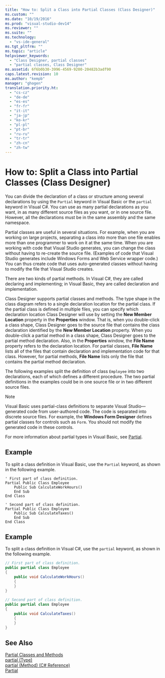 ```yaml
---
title: "How to: Split a Class into Partial Classes (Class Designer)"
ms.custom: ""
ms.date: "10/19/2016"
ms.prod: "visual-studio-dev14"
ms.reviewer: ""
ms.suite: ""
ms.technology: 
  - "vs-ide-general"
ms.tgt_pltfrm: ""
ms.topic: "article"
helpviewer_keywords: 
  - "Class Designer, partial classes"
  - "partial classes, Class Designer"
ms.assetid: 6f6b0b30-3996-4569-9200-20482b3adf90
caps.latest.revision: 10
ms.author: "kempb"
manager: "ghogen"
translation.priority.ht: 
  - "cs-cz"
  - "de-de"
  - "es-es"
  - "fr-fr"
  - "it-it"
  - "ja-jp"
  - "ko-kr"
  - "pl-pl"
  - "pt-br"
  - "ru-ru"
  - "tr-tr"
  - "zh-cn"
  - "zh-tw"
---
```

# How to: Split a Class into Partial Classes (Class Designer)
You can divide the declaration of a class or structure among several declarations by using the `Partial` keyword in Visual Basic or the `partial` keyword in Visual C#. You can use as many partial declarations as you want, in as many different source files as you want, or in one source file. However, all the declarations must be in the same assembly and the same namespace.  
  
 Partial classes are useful in several situations. For example, when you are working on large projects, separating a class into more than one file enables more than one programmer to work on it at the same time. When you are working with code that Visual Studio generates, you can change the class without having to re-create the source file. (Examples of code that Visual Studio generates include Windows Forms and Web Service wrapper code.) You can thus create code that uses auto-generated classes without having to modify the file that Visual Studio creates.  
  
 There are two kinds of partial methods. In Visual C#, they are called declaring and implementing; in Visual Basic, they are called declaration and implementation.  
  
 Class Designer supports partial classes and methods. The type shape in the class diagram refers to a single declaration location for the partial class. If the partial class is defined in multiple files, you can specify which declaration location Class Designer will use by setting the **New Member Location** property in the **Properties** window. That is, when you double-click a class shape, Class Designer goes to the source file that contains the class declaration identified by the **New Member Location** property. When you double-click a partial method in a class shape, Class Designer goes to the partial method declaration. Also, in the **Properties** window, the **File Name** property refers to the declaration location. For partial classes, **File Name** lists all of the files that contain declaration and implementation code for that class. However, for partial methods, **File Name** lists only the file that contains the partial method declaration.  
  
 The following examples split the definition of class `Employee` into two declarations, each of which defines a different procedure. The two partial definitions in the examples could be in one source file or in two different source files.  
  
> [!NOTE]
>  Visual Basic uses partial-class definitions to separate Visual Studio—generated code from user-authored code. The code is separated into discrete source files. For example, the **Windows Form Designer** defines partial classes for controls such as `Form`. You should not modify the generated code in these controls.  
  
 For more information about partial types in Visual Basic, see [Partial](../Topic/Partial%20\(Visual%20Basic\).md).  
  
## Example  
 To split a class definition in Visual Basic, use the `Partial` keyword, as shown in the following example.  
  
```vb#  
' First part of class definition.  
Partial Public Class Employee  
    Public Sub CalculateWorkHours()  
    End Sub  
End Class  
  
' Second part of class definition.  
Partial Public Class Employee  
    Public Sub CalculateTaxes()  
    End Sub  
End Class  
```  
  
## Example  
 To split a class definition in Visual C#, use the `partial` keyword, as shown in the following example.  
  
```c#  
// First part of class definition.  
public partial class Employee  
{  
    public void CalculateWorkHours()  
    {  
    }  
}  
  
// Second part of class definition.  
public partial class Employee  
{  
    public void CalculateTaxes()  
    {  
    }  
}  
```  
  
## See Also  
 [Partial Classes and Methods](../Topic/Partial%20Classes%20and%20Methods%20\(C%23%20Programming%20Guide\).md)   
 [partial (Type)](../Topic/partial%20\(Type\)%20\(C%23%20Reference\).md)   
 [partial (Method) (C# Reference)](../Topic/partial%20\(Method\)%20\(C%23%20Reference\).md)   
 [Partial](../Topic/Partial%20\(Visual%20Basic\).md)